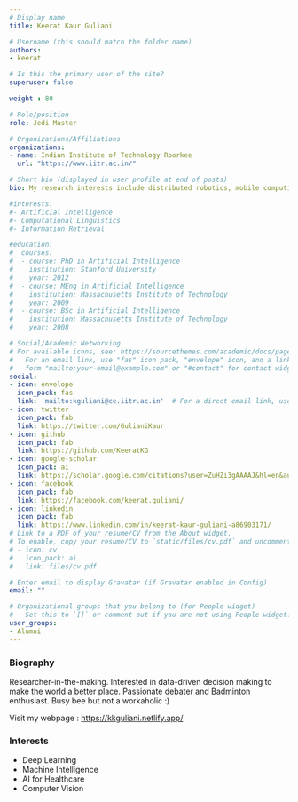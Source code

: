 ```yaml
---
# Display name
title: Keerat Kaur Guliani

# Username (this should match the folder name)
authors:
- keerat

# Is this the primary user of the site?
superuser: false

weight : 80

# Role/position
role: Jedi Master

# Organizations/Affiliations
organizations:
- name: Indian Institute of Technology Roorkee
  url: "https://www.iitr.ac.in/"

# Short bio (displayed in user profile at end of posts)
bio: My research interests include distributed robotics, mobile computing and programmable matter.

#interests:
#- Artificial Intelligence
#- Computational Linguistics
#- Information Retrieval

#education:
#  courses:
#  - course: PhD in Artificial Intelligence
#    institution: Stanford University
#    year: 2012
#  - course: MEng in Artificial Intelligence
#    institution: Massachusetts Institute of Technology
#    year: 2009
#  - course: BSc in Artificial Intelligence
#    institution: Massachusetts Institute of Technology
#    year: 2008

# Social/Academic Networking
# For available icons, see: https://sourcethemes.com/academic/docs/page-builder/#icons
#   For an email link, use "fas" icon pack, "envelope" icon, and a link in the
#   form "mailto:your-email@example.com" or "#contact" for contact widget.
social:
- icon: envelope
  icon_pack: fas
  link: 'mailto:kguliani@ce.iitr.ac.in'  # For a direct email link, use "mailto:test@example.org".
- icon: twitter
  icon_pack: fab
  link: https://twitter.com/GulianiKaur
- icon: github
  icon_pack: fab
  link: https://github.com/KeeratKG
- icon: google-scholar
  icon_pack: ai
  link: https://scholar.google.com/citations?user=ZuHZi3gAAAAJ&hl=en&authuser=1&oi=ao
- icon: facebook
  icon_pack: fab
  link: https://facebook.com/keerat.guliani/
- icon: linkedin
  icon_pack: fab
  link: https://www.linkedin.com/in/keerat-kaur-guliani-a86903171/
# Link to a PDF of your resume/CV from the About widget.
# To enable, copy your resume/CV to `static/files/cv.pdf` and uncomment the lines below.
# - icon: cv
#   icon_pack: ai
#   link: files/cv.pdf

# Enter email to display Gravatar (if Gravatar enabled in Config)
email: ""

# Organizational groups that you belong to (for People widget)
#   Set this to `[]` or comment out if you are not using People widget.
user_groups:
- Alumni
---
```


### Biography

Researcher-in-the-making. Interested in data-driven decision making to make the world a better place. Passionate debater and Badminton enthusiast. Busy bee but not a workaholic :)

Visit my webpage : https://kkguliani.netlify.app/

### Interests

- Deep Learning
- Machine Intelligence
- AI for Healthcare
- Computer Vision



